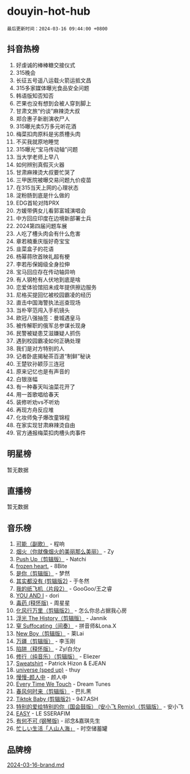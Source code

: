 # douyin-hot-hub

`最后更新时间：2024-03-16 09:44:00 +0800`

## 抖音热榜

1. 好虔诚的棒棒糖交接仪式
1. 315晚会
1. 长征五号遥八运载火箭运抵文昌
1. 315多家媒体曝光食品安全问题
1. 韩语版知否知否
1. 芒果也没有想到会被人穿到脚上
1. 甘肃文旅“约谈”麻辣烫大叔
1. 郑合惠子新剧演收尸人
1. 315曝光卖5万多元听花酒
1. 梅菜扣肉原料是劣质槽头肉
1. 不买我就原地睡觉
1. 315曝光“宝马传动轴”问题
1. 当大学老师上早八
1. 如何辨别真假灭火器
1. 甘肃麻辣烫大叔要忙哭了
1. 三甲医院被曝交易问题九价疫苗
1. 在315当天上网的心理状态
1. 淀粉肠到底是什么做的
1. EDG首轮对阵PRX
1. 方媛带俩女儿看郭富城演唱会
1. 中方回应印度在边境新部署士兵
1. 2024第四届问题车展
1. 人吃了槽头肉会有什么危害
1. 章若楠重庆版好奇宝宝
1. 韭菜盒子的花语
1. 杨幂蒋欣首映礼超有梗
1. 李若彤保姆级全身拉伸
1. 宝马回应存在传动轴异响
1. 有人钢枪有人伏地到底是啥
1. 恋爱体验馆招未成年提供擦边服务
1. 尼格买提回忆被校园霸凌的经历
1. 直击中国海警执法巡查现场
1. 当朴宰范闯入手机镜头
1. 欧冠八强抽签：曼城遇皇马
1. 被传解职的俄军总参谋长现身
1. 民警被疑患艾滋嫌疑人抓伤
1. 遇到校园霸凌如何正确处理
1. 我们是对方特别的人
1. 记者卧底揭秘茶百道“制鲜”秘诀
1. 王楚钦孙颖莎三连冠
1. 原来记忆也是有声音的
1. 白银涨幅
1. 有一种春天叫油菜花开了
1. 用一首歌唱给春天
1. 装修听劝vs不听劝
1. 再现方舟反应堆
1. 化妆师兔子爆改童锦程
1. 在家实现甘肃麻辣烫自由
1. 官方通报梅菜扣肉槽头肉事件

## 明星榜

暂无数据

## 直播榜

暂无数据

## 音乐榜

1. [可能（副歌）](https://sf5-hl-cdn-tos.douyinstatic.com/obj/tos-cn-ve-2774/cde1731888894259b333569393c2fb51) - 程响
1. [烟火（你就像烟火的美丽那么美丽）](https://sf3-cdn-tos.douyinstatic.com/obj/tos-cn-ve-2774/oAO9ggQMdM8D1dpPfLvFaVQw0xXeWzFweHCR9A) - Zy
1. [Push Up（剪辑版）](https://sf5-hl-cdn-tos.douyinstatic.com/obj/tos-cn-ve-2774/oUZ8lAerCPgMmOQlO6CfhjyIIBRt81GjNgzqt4) - Natchi
1. [frozen heart.](https://sf5-hl-cdn-tos.douyinstatic.com/obj/tos-cn-ve-2774/oIIWJfyjIACZA9zQMtnJ6hQQhFC4vhCupoRBsO) - 8Bite
1. [是你（剪辑版）](https://sf6-cdn-tos.douyinstatic.com/obj/tos-cn-ve-2774/46019dae783c4c969944217fe1cfafc4) - 梦然
1. [其实都没有 (剪辑版2)](https://sf6-cdn-tos.douyinstatic.com/obj/tos-cn-ve-2774/oEBNQenHZtBhxYjGgUDQk0BCHTigQafgFlbQ7k) - 于冬然
1. [我的纸飞机（片段2）](https://sf5-hl-cdn-tos.douyinstatic.com/obj/tos-cn-ve-2774/oM2ZrKcg2CD5AeRB2gkeXOFB1IxAGJdZPazYHf) - GooGoo/王之睿
1. [YOU AND I](https://sf5-hl-cdn-tos.douyinstatic.com/obj/tos-cn-ve-2774/owHneC9pQaAQy2eFQdrfDbsugDhXJYFWBDZzAH) - dori
1. [毒药 (释怀版)](https://sf5-hl-cdn-tos.douyinstatic.com/obj/tos-cn-ve-2774/oYILMEAzspdZBIzy4frJNB8ZHPHWAhiwowd4Ad) - 周星星
1. [化风行万里（剪辑版2）](https://sf5-hl-cdn-tos.douyinstatic.com/obj/tos-cn-ve-2774/oEWQJsIQhzBfrhMgczsZDgNaiFzvgAwMHPtyTB) - 怎么你总占据我心房
1. [浮光 The History（剪辑版）](https://sf5-hl-cdn-tos.douyinstatic.com/obj/tos-cn-ve-2774/oIkABGgUD0nCgDneOBBKSj79UBoAZtQjIi3fbl) - Jannik
1. [窒 Suffocating（间奏）](https://sf5-hl-cdn-tos.douyinstatic.com/obj/tos-cn-ve-2774/oUtBYAhssQz2sxQrNTY6fxtgNBhJ1yMWh7IlWS) - 拼音师&Lona.X
1. [New Boy（剪辑版）](https://sf3-cdn-tos.douyinstatic.com/obj/tos-cn-ve-2774/oAozkaGFcPxBerw7nBQfYf8z6CgCZAblDka2cl) - 莱Lai
1. [万疆（剪辑版）](https://sf5-hl-cdn-tos.douyinstatic.com/obj/tos-cn-ve-2774/ooG7oVgFlDTelKCjCsTTobQvbdtj1BBQXnfZd8) - 李玉刚
1. [陷阱（释怀版）](https://sf5-hl-cdn-tos.douyinstatic.com/obj/tos-cn-ve-2774/oE8C21LeZrzKLDFfQYgMzx4GAIHageG5IzayY7) - Zy/白允y
1. [修行（纯音乐）（剪辑版）](https://sf5-hl-cdn-tos.douyinstatic.com/obj/tos-cn-ve-2774/oconjmgByUNptBMJQHMAjSTCDeDxaSDQxgbeZk) - Eliezer
1. [Sweatshirt](https://sf5-hl-cdn-tos.douyinstatic.com/obj/tos-cn-ve-2774/oIljDAEhoLZWOUjICBfkC4Uzg1QB1BFgNfItyL) - Patrick Hizon & EJEAN
1. [universe (sped up)](https://sf5-hl-cdn-tos.douyinstatic.com/obj/tos-cn-ve-2774/oIQnurQLDCsdYeegkM4CKuVb23MZBXtX6QB8bv) - thuy
1. [慢慢-颜人中](https://sf3-cdn-tos.douyinstatic.com/obj/tos-cn-ve-2774/ocjHNfBXdBxQNC8ZGAeoLMFTUgtBg8bkExunDC) - 颜人中
1. [Every Time We Touch](https://sf5-hl-cdn-tos.douyinstatic.com/obj/tos-cn-ve-2774/ogN6lUKQeBBfEVhIOMikG1CcJjugxk1tztZyhP) - Dream Tunes
1. [春风何时来（剪辑版）](https://sf5-hl-cdn-tos.douyinstatic.com/obj/tos-cn-ve-2774/owVZktEaoxHvc3Qbtf20XZgIDfCsFBLavBTl1M) - 巴扎黑
1. [Tiktok Baby (剪辑版2)](https://sf3-cdn-tos.douyinstatic.com/obj/tos-cn-ve-2774/409234e9be76489d9e51cf47453104f6) - 947.ASH
1. [特别的爱给特别的你（国会鼓版） (安小飞 Remix)（剪辑版）](https://sf3-cdn-tos.douyinstatic.com/obj/tos-cn-ve-2774/5d58984f252449de868a9b52f362d751) - 安小飞
1. [EASY](https://sf5-hl-cdn-tos.douyinstatic.com/obj/tos-cn-ve-2774/o0YWmCNo0QdVFEYlu0FfBBgNSie9S0Q5ZqDltv) - LE SSERAFIM
1. [有何不可 (钢琴版)](https://sf6-cdn-tos.douyinstatic.com/obj/tos-cn-ve-2774/7bee6314dd404650b8923035b853e5ee) - 祁念&嘉琪先生
1. [忙しい生活「人山人海」](https://sf3-cdn-tos.douyinstatic.com/obj/tos-cn-ve-2774/85e45ba5b18b40789757286816d99665) - 时空储蓄罐

## 品牌榜

[2024-03-16-brand.md](2024-03-16-brand.md)
